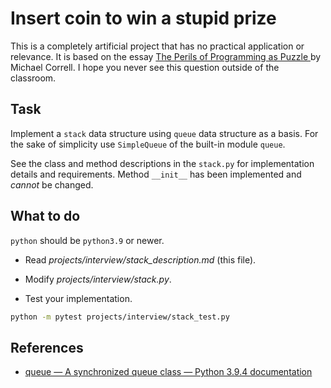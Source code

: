 # Insert coin to win a stupid prize

This is a completely artificial project that has no practical application or relevance. It is based on the essay [The Perils of Programming as Puzzle
](https://mcorrell.medium.com/the-perils-of-programming-as-puzzle-67145b4accd) by
Michael Correll. I hope you never see this question outside of the classroom.

## Task

Implement a `stack` data structure using `queue` data structure as a basis. For the sake of simplicity use `SimpleQueue` of the built-in module `queue`.

See the class and method descriptions in the `stack.py` for implementation details and requirements. Method `__init__` has been implemented and _cannot_ be changed.

## What to do

`python` should be `python3.9` or newer.

- Read _projects/interview/stack_description.md_ (this file).
- Modify _projects/interview/stack.py_.

- Test your implementation.

```bash
python -m pytest projects/interview/stack_test.py
```

## References

- [queue — A synchronized queue class — Python 3.9.4 documentation](https://docs.python.org/3/library/queue.html)
